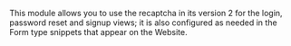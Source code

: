 This module allows you to use the recaptcha in its version 2 for the login,
password reset and signup views; it is also configured as needed in the
Form type snippets that appear on the Website.
